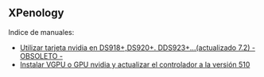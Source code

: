 ## XPenology

Indice de manuales:


- [Utilizar tarjeta nvidia en DS918+,DS920+. DDS923+...(actualizado 7.2) - OBSOLETO -](nvidia.md)
- [Instalar VGPU o GPU nvidia y actualizar el controlador a la versión 510](nvidia510.md)
